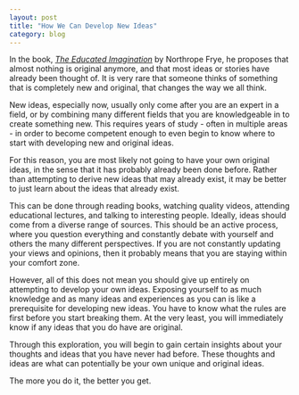 ```yaml
---
layout: post
title: "How We Can Develop New Ideas"
category: blog
---
```


In the book, *[The Educated Imagination](https://macblog.mcmaster.ca/fryeblog/tom-willards-study-guide-to-the-educated-imagination/)* by Northrope Frye, he proposes that almost nothing is original anymore, and that most ideas or stories have already been thought of. It is very rare that someone thinks of something that is completely new and original, that changes the way we all think.

New ideas, especially now, usually only come after you are an expert in a field, or by combining many different fields that you are knowledgeable in to create something new. This requires years of study - often in multiple areas - in order to become competent enough to even begin to know where to start with developing new and original ideas.

For this reason, you are most likely not going to have your own original ideas, in the sense that it has probably already been done before. Rather than attempting to derive new ideas that may already exist, it may be better to just learn about the ideas that already exist.

This can be done through reading books, watching quality videos, attending educational lectures, and talking to interesting people. Ideally, ideas should come from a diverse range of sources. This should be an active process, where you question everything and constantly debate with yourself and others the many different perspectives. If you are not constantly updating your views and opinions, then it probably means that you are staying within your comfort zone.

However, all of this does not mean you should give up entirely on attempting to develop your own ideas. Exposing yourself to as much knowledge and as many ideas and experiences as you can is like a prerequisite for developing new ideas. You have to know what the rules are first before you start breaking them. At the very least, you will immediately know if any ideas that you do have are original.

Through this exploration, you will begin to gain certain insights about your thoughts and ideas that you have never had before. These thoughts and ideas are what can potentially be your own unique and original ideas.

The more you do it, the better you get.
